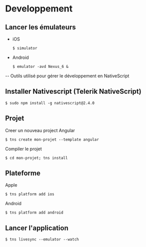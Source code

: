 # Developpement

## Lancer les émulateurs

  * iOS  
      ```
      $ simulator
      ```
  * Android  
      ```
      $ emulator -avd Nexus_6 &
      ```

-- Outils utilisé pour gérer le développement en NativeScript

## Installer Nativescript (Telerik NativeScript)
```
$ sudo npm install -g nativescript@2.4.0
```

## Projet

Creer un nouveau project Angular
```
$ tns create mon-projet --template angular
```

Compiler le projet
```
$ cd mon-projet; tns install
```


## Plateforme

Apple
```
$ tns platform add ios
```

Android
```
$ tns platform add android
```

## Lancer l'application
```
$ tns livesync --emulator --watch
```
